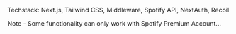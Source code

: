 Techstack: Next.js, Tailwind CSS, Middleware, Spotify API, NextAuth, Recoil

Note - Some functionality can only work with Spotify Premium Account...
